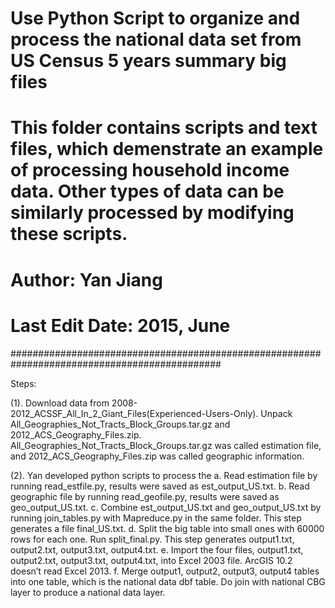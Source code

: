 # Use Python Script to organize and process the national data set from US Census 5 years summary big files
# This folder contains scripts and text files, which demenstrate an example of processing household income data. Other types of data can be similarly processed by modifying these scripts.
# Author: Yan Jiang
# Last Edit Date: 2015, June
##############################################################################################

Steps:

(1). Download data from 2008-2012_ACSSF_All_In_2_Giant_Files(Experienced-Users-Only). Unpack All_Geographies_Not_Tracts_Block_Groups.tar.gz and 2012_ACS_Geography_Files.zip. All_Geographies_Not_Tracts_Block_Groups.tar.gz was called estimation file, and 2012_ACS_Geography_Files.zip was called geographic information.

(2). Yan developed python scripts to process the 
a. Read estimation file by running read_estfile.py, results were saved as est_output_US.txt.
b. Read geographic file by running read_geofile.py, results were saved as geo_output_US.txt.
c. Combine est_output_US.txt and geo_output_US.txt by running join_tables.py with Mapreduce.py in the same folder. This step generates a file final_US.txt.
d. Split the big table into small ones with 60000 rows for each one. Run split_final.py. This step generates output1.txt, output2.txt, output3.txt, output4.txt. 
e. Import the four files, output1.txt, output2.txt, output3.txt, output4.txt, into Excel 2003 file. ArcGIS 10.2 doesn’t read Excel 2013.
f. Merge output1, output2, output3, output4 tables into one table, which is the national data dbf table. Do join with national CBG layer to produce a national data layer. 
